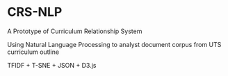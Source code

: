 # CRS-NLP

A Prototype of Curriculum Relationship System

Using Natural Language Processing to analyst document corpus from UTS curriculum outline

TFIDF + T-SNE + JSON + D3.js
